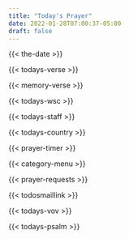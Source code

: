 ```yaml
---
title: "Today's Prayer"
date: 2022-01-28T07:00:37-05:00
draft: false
---
```

{{< the-date >}}  

{{< todays-verse >}}

{{< memory-verse >}}

{{< todays-wsc >}}

{{< todays-staff >}}

<!-- {{< mission-link >}} -->

{{< todays-country >}}

{{< prayer-timer >}}

{{< category-menu >}}  

{{< prayer-requests >}}

{{< todosmaillink >}}

{{< todays-vov >}}

{{< todays-psalm >}}

<script>
    function showSelectedPrayer(request) {
        if (request != 'Select Prayer Category') {//then get the prayer category
            $('#selectedPrayer').text(request);
        } else {//the "Select Prayer Category" option was selected
            $('#selectedPrayer').text("Select a Prayer Category");
        }
    };

    Number.prototype.toHHMMSS = function () {
    var sec_num = parseInt(this, 10); // don't forget the second param
    var hours   = Math.floor(sec_num / 3600);
    var minutes = Math.floor((sec_num - (hours * 3600)) / 60);
    var seconds = sec_num - (hours * 3600) - (minutes * 60);

    //set as string
        if (hours   < 10) {hours   = ""+hours;}
        if (minutes < 10) {minutes = ""+minutes;}
        if (seconds < 10) {seconds = "0"+seconds;}

        if(hours > 0){
            return hours+':'+minutes+':'+seconds;
        }else{
            return minutes+':'+seconds;
        }
    }

    var timer = 0;
    function showCount() {
        timer--;
        if (timer >= 0){
            // console.log(timer);
            document.getElementById("prayerTimer").innerHTML = "Time to Pray: " + timer.toHHMMSS();
            setTimeout(showCount, 1000); /* replicate wait 1 second */
        }
    }

    function startTimer() {
        var minutesToPray = document.querySelector('input[name="minutesToPray"]:checked').value;
        timer = 60 * minutesToPray;
        showCount();
    }

    function clearTimer() {
        timer = 0;
        document.getElementById("prayerTimer").innerHTML = "Prayer Time (Minutes)";
        //uncheck minutes radio buttons
        var minuteRadioButtons = document.getElementsByName("minutesToPray");
        for(var i=0;i<minuteRadioButtons.length;i++){
            minuteRadioButtons[i].checked = false;
        }
    }
</script>

